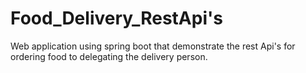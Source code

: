 # Food_Delivery_RestApi's

Web application using spring boot that demonstrate the rest Api's for ordering food to delegating the delivery person.
